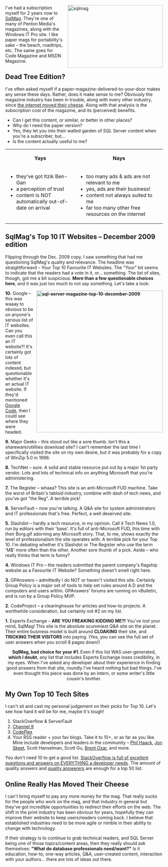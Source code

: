 <!--{Title:"Why I Won’t Be Re-Subscribing to SQL Server Magazine", PublishedOn:"2009-12-29T18:36:32", Intro:"I've had a subscription myself for 2 years now to SqlMag. They're one of many of Penton Media's maga"} -->

<span>
  <p>
    <img style="border-bottom: 0px; border-left: 0px; margin: 0px 0px 0px 10px; display: inline; border-top: 0px; border-right: 0px" title="sqlmag" border="0" alt="sqlmag" align="right" src="http://devtxt.com/blog/blogimg/WhyIWontBeReSubscribingtoSQLServerMagazi_14870/sqlmag.jpg" width="304" height="200" />
  </p>
  <p>I've had a subscription myself for 2 years now to <a href="http://www.sqlmag.com/">SqlMag</a>. They're one of many of Penton Media's magazines, along with the Windows IT Pro site. I like paper mags for portability's sake – the beach, roadtrips, etc. The same goes for Code Magazine and MSDN Magazine. </p>
  <h2>Dead Tree Edition?</h2>
  <p>I've often asked myself if a paper-magazine-delivered-to-your-door makes any sense these days. Rather, does it make sense to me? Obviously the magazine industry has been in trouble, along with every other industry, since <a href="http://www.whomovedmycheese.com">the internet moved their cheese</a>. Along with that analysis is the subscription cost of the magazine, and its (perceived) benefits. </p>
  <ul>
    <li>Can I get this content, or similar, or better in other places? </li>
    <li>Why do I need the paper version? </li>
    <li>Yes, they let you into their walled garden of SQL Server content when you're a subscriber, but... </li>
    <li>Is the content actually useful to me? </li>
  </ul>
  <table border="0" cellspacing="0" cellpadding="0" width="601">
    <tbody>
      <tr>
        <td valign="top" width="250">
          <p align="center">
            <strong>Yays</strong>
          </p>
        </td>
        <td valign="top" width="349">
          <p align="center">
            <strong>Nays</strong>
          </p>
        </td>
      </tr>
      <tr>
        <td valign="top" width="250">
          <ul>
            <li>they've got Itzik Ben-Gan </li>
            <li>a perception of trust </li>
            <li>content is NOT automatically out-of-date on arrival </li>
          </ul>
        </td>
        <td valign="top" width="349">
          <ul>
            <li>too many ads &amp; ads are not relevant to me </li>
            <li>yes, ads are their business! </li>
            <li>content not always suited to me </li>
            <li>far too many other free resources on the internet </li>
          </ul>
        </td>
      </tr>
    </tbody>
  </table>
  <h2></h2>
  <h2>SqlMag's Top 10 IT Websites – December 2009 edition</h2>
  <p>Flipping through the Dec. 2009 copy, I saw something that had me questioning SqlMag's quality and relevance. The headline was straightforward – Your Top 10 Favourite IT Websites. The "Your" bit seems to indicate that the readers had a vote in it, or... something. The list of sites, though, got me a bit suspicious. <strong>More than a few questionable choices here</strong>, and it was just too much to not say something. Let's take a look:</p>
  <p>
    <strong>
      <a href="http://devtxt.com/blog/blogimg/WhyIWontBeReSubscribingtoSQLServerMagazi_14870/sqlservermagazinetop10december2009.png">
        <img style="border-right-width: 0px; margin: 0px 0px 0px 10px; display: inline; border-top-width: 0px; border-bottom-width: 0px; border-left-width: 0px" title="sql-server-magazine-top-10-december-2009" border="0" alt="sql-server-magazine-top-10-december-2009" align="right" src="http://devtxt.com/blog/blogimg/WhyIWontBeReSubscribingtoSQLServerMagazi_14870/sqlservermagazinetop10december2009_thumb.png" width="404" height="452" />
      </a> 10.</strong> Google – this was waaay to obvious to be on anyone's serious list of IT websites. Can you even call this an IT website?! It's certainly got lots of content indexed, but questionable whether it's an actual IT website. If they'd mentioned <a href="http://code.google.com/">Google Code</a>, then I could see where they were headed.</p>
  <p>
    <strong>9.</strong> Major Geeks – this stood out like a sore thumb. Isn't this a shareware/utilities download site? I can't remember the last time I specifically visited the site on my own desire, but it was probably for a copy of WinZip 5.0 in 1998. </p>
  <p>
    <strong>8.</strong> TechNet – sure.  A solid and stable resource put out by a major 1st party vendor. Lots and lots of technical info on anything Microsoft that you're administering.</p>
  <p>
    <strong>7.</strong> The Register – whaaa? This site is an anti-Microsoft FUD machine. Take the worst of Britain's tabloid industry, combine with dash of tech news, and you've got "the Reg". A terrible pick!</p>
  <p>
    <strong>6.</strong> ServerFault – now you're talking. A Q&amp;A site for system administrators and IT professionals that's free. Perfect, a well deserved site.</p>
  <p>
    <strong>5.</strong> Slashdot – hardly a tech resource, in my opinion. Call it Tech News 1.0, run by editors with their 'base'. It's full of anti-Microsoft FUD, this time with their Borg.gif adorning any Microsoft story. That, to me, shows exactly the level of professionalism the site operates with. A terrible pick for your Top 10. I'm debating whether it's Slashdot or The Register who use the term 'M$' more often than the other. Another sore thumb of a pick. Aside – who really thinks that term is funny?</p>
  <p>
    <strong>4.</strong> Windows IT Pro – the readers submitted the parent company's flagship website as a Favourite IT Website? Something doesn't smell right here.</p>
  <p>
    <strong>3.</strong> GPAnswers – admittedly I do NOT or haven't visited this site. Certainly Group Policy is a major set of tools to help set rules around A.D and the computers and users within. GPAnswers' forums are running on vBulletin, and is run by a Group Policy MVP.</p>
  <p>
    <strong>2.</strong> CodeProject – a clearinghouse for articles and how-to projects. A worthwhile consideration, but certainly not #2 on my list.</p>
  <p>
    <strong>1.</strong> Experts Exchange – <strong>ARE YOU FREAKING KIDDING ME?!</strong> You've lost your mind, SqlMag! This site is the absolute scummiest Q&amp;A site on the planet. Their entire business model is built around <strong>CLOAKING</strong> their site, and <strong>TRICKING THEIR VISITORS</strong> into paying. (Yes, you can see the full set of user answers when you scroll 8 pages down!) </p>
  <p align="center">
    <strong>SqlMag, bad choice for your #1. </strong>Even if this list WAS user-generated, <strong>which I doubt</strong>, any list that includes Experts Exchange loses credibility, in my eyes. When I've asked any developer about their experience in finding good answers from that site, roundly I've heard nothing but bad things. I've even thought this piece was done by an intern, or some writer's little cousin's brother.</p>
  <p />
  <p />
  <h2>My Own Top 10 Tech Sites</h2>
  <p>I can't sit and cast my personal judgement on their picks for Top 10. Let's see how hard it will be for me, maybe it's tough! </p>
  <ol>
    <li>StackOverflow &amp; ServerFault </li>
    <li>
      <a href="http://channel9.msdn.com/">Channel 9</a>
    </li>
    <li>
      <a href="http://www.codeplex.com/">CodePlex</a>
    </li>
    <li>Your RSS reader + your fav blogs. Take it to 10+, or as far as you like.  Mine include developers and leaders in the community – <a href="http://haacked.com/">Phil Haack</a>, <a href="http://msmvps.com/blogs/jon_skeet/Default.aspx">Jon Skeet</a>, Scott Hanselman, Scott Gu, <a href="http://www.brentozar.com/">Brent Ozar</a>, and more. </li>
  </ol>
  <p>You don't need 10 to get a good list. <a href="http://www.stackoverflow.com">StackOverflow is full of excellent questions and answers on EVERYTHING a developer needs</a>. The amount of quality answers and <a href="http://stackoverflow.com/users">quality answerers</a> are enough for a top 50 list.</p>
  <h2>Online Really Has Moved Their Cheese</h2>
  <p>I can't bring myself to pay any more money for the mag. That really sucks for the people who work on the mag, and that industry in general but they've got incredible opportunities to redirect their efforts on the web. The shift in the print industry has been obvious for years, hopefully they can improve their website to keep users/readers coming back. I believe that established industries need to be more agile or nimble in their ability to change with technology.</p>
  <p>If their strategy is to continue to grab technical readers, and SQL Server being one of those topics/content areas, then they really should ask themselves: <strong>"What do database professionals need/want?"</strong> Is it education, how-to, one-way articles, Q&amp;A, user-created content, interaction with your authors... there are lots of ideas out there.</p>
</span>